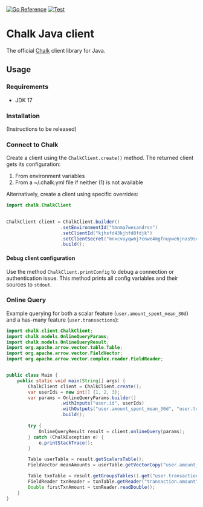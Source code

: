 
[![Go Reference](https://pkg.go.dev/badge/github.com/chalk-ai/chalk-go.svg)](https://pkg.go.dev/github.com/chalk-ai/chalk-go)
[![Test](https://github.com/chalk-ai/chalk-go/actions/workflows/test.yml/badge.svg?branch=main)](https://github.com/chalk-ai/chalk-go/actions/workflows/test.yml)

# Chalk Java client

The official [Chalk](https://chalk.ai) client library for Java.

## Usage
### Requirements

- JDK 17

### Installation
(Instructions to be released)

### Connect to Chalk

Create a client using the `ChalkClient.create()` method.  The returned client gets its configuration:

1. From environment variables
2. From a ~/.chalk.yml file if neither (1) is not available

Alternatively, create a client using specific overrides:
```java
import chalk.ChalkClient

        
ChalkClient client = ChalkClient.builder()
                    .setEnvironmentId("tmnma7wesandrsn")
                    .setClientId("kjhsfd43kjhfd8fdjk")
                    .setClientSecret("mnxcvuyqwmj7cnwe4mgfnuywe6jnas9sdn")
                    .build();
```

#### Debug client configuration

Use the method `ChalkClient.printConfig` to debug a connection or authentication issue. This method prints all config
variables and their sources to `stdout`.



### Online Query
Example querying for both a scalar feature (`user.amount_spent_mean_30d`) and a has-many feature (`user.transactions`): 
```java
import chalk.client.ChalkClient;
import chalk.models.OnlineQueryParams;
import chalk.models.OnlineQueryResult;
import org.apache.arrow.vector.table.Table;
import org.apache.arrow.vector.FieldVector;
import org.apache.arrow.vector.complex.reader.FieldReader;


public class Main {
    public static void main(String[] args) {
        ChalkClient client = ChalkClient.create();
        var userIds = new int[] {1, 2, 3};
        var params = OnlineQueryParams.builder()
                    .withInputs("user.id", userIds)
                    .withOutputs("user.amount_spent_mean_30d", "user.transactions")
                    .build();
        
        try {
            OnlineQueryResult result = client.onlineQuery(params);
        } catch (ChalkException e) {
            e.printStackTrace();
        }

        Table userTable = result.getScalarsTable();
        FieldVector meanAmounts = userTable.getVectorCopy("user.amount_spent_mean_30d");

        Table txnTable = result.getGroupsTables().get("user.transactions");
        FieldReader txnReader = txnTable.getReader("transaction.amount");
        Double firstTxnAmount = txnReader.readDouble();
    }
}
```
